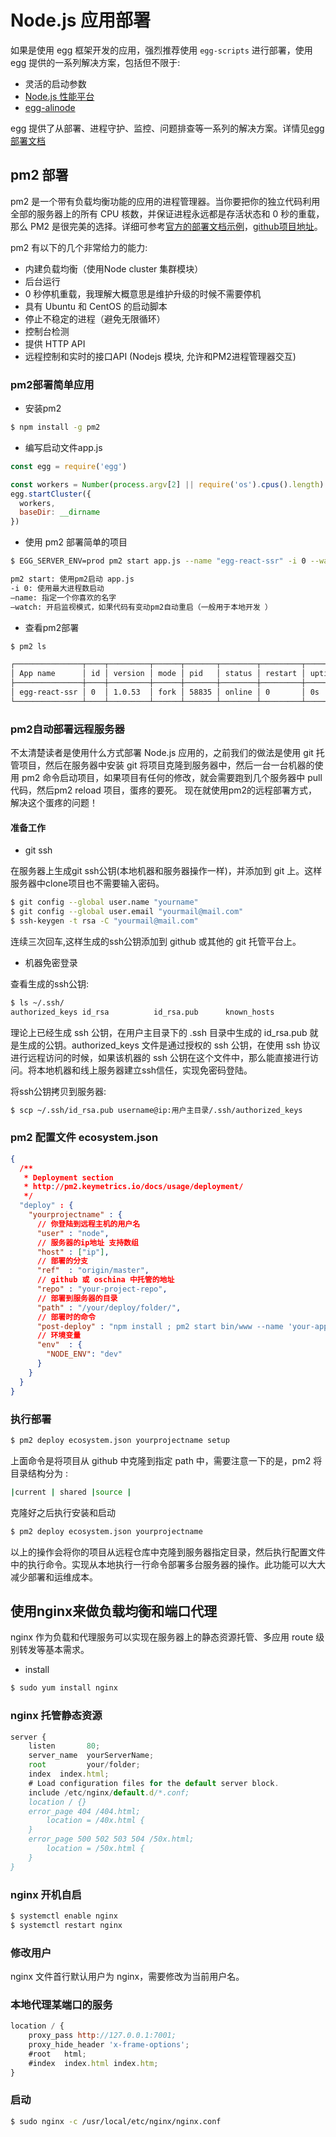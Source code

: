 # Node.js 应用部署

如果是使用 egg 框架开发的应用，强烈推荐使用 `egg-scripts` 进行部署，使用 egg 提供的一系列解决方案，包括但不限于:

- 灵活的启动参数
- [Node.js 性能平台](https://www.aliyun.com/product/nodejs)
- [egg-alinode](https://github.com/eggjs/egg-alinode)

egg 提供了从部署、进程守护、监控、问题排查等一系列的解决方案。详情见[egg 部署文档](https://eggjs.org/zh-cn/core/deployment.html)

## pm2 部署

pm2 是一个带有负载均衡功能的应用的进程管理器。当你要把你的独立代码利用全部的服务器上的所有 CPU 核数，并保证进程永远都是存活状态和 0 秒的重载，那么 PM2 是很完美的选择。详细可参考[官方的部署文档示例](http://pm2.keymetrics.io/docs/usage/deployment/)，[github项目地址](https://github.com/Unitech/pm2)。

pm2 有以下的几个非常给力的能力:

- 内建负载均衡（使用Node cluster 集群模块）
- 后台运行
- 0 秒停机重载，我理解大概意思是维护升级的时候不需要停机
- 具有 Ubuntu 和 CentOS 的启动脚本
- 停止不稳定的进程（避免无限循环）
- 控制台检测
- 提供 HTTP API
- 远程控制和实时的接口API (Nodejs 模块, 允许和PM2进程管理器交互)

### pm2部署简单应用

- 安装pm2

```bash
$ npm install -g pm2
```

- 编写启动文件app.js

```js
const egg = require('egg')

const workers = Number(process.argv[2] || require('os').cpus().length)
egg.startCluster({
  workers,
  baseDir: __dirname
})

```

- 使用 pm2 部署简单的项目

```bash
$ EGG_SERVER_ENV=prod pm2 start app.js --name "egg-react-ssr" -i 0 --watch

pm2 start: 使用pm2启动 app.js
-i 0: 使用最大进程数启动
–name: 指定一个你喜欢的名字
–watch: 开启监视模式，如果代码有变动pm2自动重启（一般用于本地开发 ）
```

- 查看pm2部署

```bash
$ pm2 ls

┌───────────────┬────┬─────────┬──────┬───────┬────────┬─────────┬────────┬─────┬───────────┬──────┬──────────┐
│ App name      │ id │ version │ mode │ pid   │ status │ restart │ uptime │ cpu │ mem       │ user │ watching │
├───────────────┼────┼─────────┼──────┼───────┼────────┼─────────┼────────┼─────┼───────────┼──────┼──────────┤
│ egg-react-ssr │ 0  │ 1.0.53  │ fork │ 58835 │ online │ 0       │ 0s     │ 0%  │ 17.4 MB   │ xxx  │ disabled │
└───────────────┴────┴─────────┴──────┴───────┴────────┴─────────┴────────┴─────┴───────────┴──────┴──────────┘
```

### pm2自动部署远程服务器

不太清楚读者是使用什么方式部署 Node.js 应用的，之前我们的做法是使用 git 托管项目，然后在服务器中安装 git 将项目克隆到服务器中，然后一台一台机器的使用 pm2 命令启动项目，如果项目有任何的修改，就会需要跑到几个服务器中 pull 代码，然后pm2 reload 项目，蛋疼的要死。
现在就使用pm2的远程部署方式，解决这个蛋疼的问题！

#### 准备工作

- git ssh

在服务器上生成git ssh公钥(本地机器和服务器操作一样)，并添加到 git 上。这样服务器中clone项目也不需要输入密码。

```bash
$ git config --global user.name "yourname"
$ git config --global user.email "yourmail@mail.com"
$ ssh-keygen -t rsa -C "yourmail@mail.com"
```

连续三次回车,这样生成的ssh公钥添加到 github 或其他的 git 托管平台上。

- 机器免密登录

查看生成的ssh公钥:

```bash
$ ls ~/.ssh/
authorized_keys id_rsa          id_rsa.pub      known_hosts
```

理论上已经生成 ssh 公钥，在用户主目录下的 .ssh 目录中生成的 id_rsa.pub 就是生成的公钥。authorized_keys 文件是通过授权的 ssh 公钥，在使用 ssh 协议进行远程访问的时候，如果该机器的 ssh 公钥在这个文件中，那么能直接进行访问。将本地机器和线上服务器建立ssh信任，实现免密码登陆。

将ssh公钥拷贝到服务器:

```bash
$ scp ~/.ssh/id_rsa.pub username@ip:用户主目录/.ssh/authorized_keys
```

### pm2 配置文件 ecosystem.json

```json
{
  /**
   * Deployment section
   * http://pm2.keymetrics.io/docs/usage/deployment/
   */
  "deploy" : {
    "yourprojectname" : {
      // 你登陆到远程主机的用户名
      "user" : "node",
      // 服务器的ip地址 支持数组
      "host" : ["ip"],
      // 部署的分支
      "ref"  : "origin/master",
      // github 或 oschina 中托管的地址
      "repo" : "your-project-repo",
      // 部署到服务器的目录
      "path" : "/your/deploy/folder/",
      // 部署时的命令
      "post-deploy" : "npm install ; pm2 start bin/www --name 'your-app-name' --watch",
      // 环境变量
      "env"  : {
        "NODE_ENV": "dev"
      }
    }
  }
}
```

### 执行部署

```bash
$ pm2 deploy ecosystem.json yourprojectname setup
```

上面命令是将项目从 github 中克隆到指定 path 中，需要注意一下的是，pm2 将目录结构分为 :

```bash
|current | shared |source |
```

克隆好之后执行安装和启动

```bash
$ pm2 deploy ecosystem.json yourprojectname
```

以上的操作会将你的项目从远程仓库中克隆到服务器指定目录，然后执行配置文件中的执行命令。实现从本地执行一行命令部署多台服务器的操作。此功能可以大大减少部署和运维成本。

## 使用nginx来做负载均衡和端口代理

nginx 作为负载和代理服务可以实现在服务器上的静态资源托管、多应用 route 级别转发等基本需求。

- install

```bash
$ sudo yum install nginx
```

### nginx 托管静态资源

```js
server {
    listen       80;
    server_name  yourServerName;
    root         your/folder;
    index  index.html;
    # Load configuration files for the default server block.
    include /etc/nginx/default.d/*.conf;
    location / {}
    error_page 404 /404.html;
        location = /40x.html {
    }
    error_page 500 502 503 504 /50x.html;
        location = /50x.html {
    }
}
```

### nginx 开机自启

```bash
$ systemctl enable nginx
$ systemctl restart nginx
```

### 修改用户

nginx 文件首行默认用户为 nginx，需要修改为当前用户名。

### 本地代理某端口的服务

```js
location / {
    proxy_pass http://127.0.0.1:7001;
    proxy_hide_header 'x-frame-options';
    #root   html;
    #index  index.html index.htm;
}
```

### 启动

```bash
$ sudo nginx -c /usr/local/etc/nginx/nginx.conf
```
